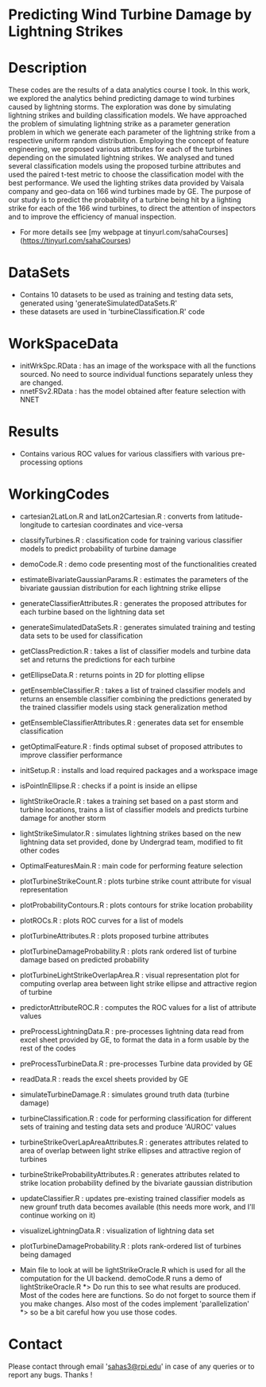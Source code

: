 # Predicting Wind Turbine Damage by Lightning Strikes

# Description
These codes are the results of a data analytics course I took. In this work, we explored the analytics behind predicting damage to wind turbines caused by lightning storms. The exploration was done by simulating lightning strikes and building classification models. We have approached the problem of simulating lightning strike as a parameter generation problem in which we generate each parameter of the lightning strike from a respective uniform random distribution. Employing the concept of feature engineering, we proposed various attributes for each of the turbines depending on the simulated lightning strikes. We analysed and tuned several classification models using the proposed turbine attributes and used the paired t-test metric to choose the classification model with the best performance. We used the lighting strikes data provided by Vaisala company and geo-data on 166 wind turbines made by GE. The purpose of our study is to predict the probability of a turbine being hit by a lighting strike for each of the 166 wind turbines, to direct the attention of inspectors and to improve the efficiency of manual inspection.

* For more details see [my webpage at tinyurl.com/sahaCourses] (https://tinyurl.com/sahaCourses)

# DataSets 
* Contains 10 datasets to be used as training and testing data sets, generated using 'generateSimulatedDataSets.R'
* these datasets are used in 'turbineClassification.R' code

# WorkSpaceData
* initWrkSpc.RData : has an image of the workspace with all the functions sourced. No need to source individual functions separately unless they are changed.
* nnetFSv2.RData : has the model obtained after feature selection with NNET

# Results
* Contains various ROC values for various classifiers with various pre-processing options

# WorkingCodes
* cartesian2LatLon.R and latLon2Cartesian.R : converts from latitude-longitude to cartesian coordinates and vice-versa
* classifyTurbines.R : classification code for training various classifier models to predict probability of turbine damage
* demoCode.R : demo code presenting most of the functionalities created
* estimateBivariateGaussianParams.R : estimates the parameters of the bivariate gaussian distribution for each lightning strike ellipse
* generateClassifierAttributes.R : generates the proposed attributes for each turbine based on the lightning data set
* generateSimulatedDataSets.R : generates simulated training and testing data sets to be used for classification
* getClassPrediction.R : takes a list of classifier models and turbine data set and returns the predictions for each turbine
* getEllipseData.R : returns points in 2D for plotting ellipse
* getEnsembleClassifier.R : takes a list of trained classifier models and returns an ensemble classifier combining the predictions generated by the trained classifier models using stack generalization method
* getEnsembleClassifierAttributes.R : generates data set for ensemble classification
* getOptimalFeature.R : finds optimal subset of proposed attributes to improve classifier performance
* initSetup.R : installs and load required packages and a workspace image
* isPointInEllipse.R : checks if a point is inside an ellipse
* lightStrikeOracle.R : takes a training set based on a past storm and turbine locations, trains a list of classifier models and predicts turbine damage for another storm
* lightStrikeSimulator.R : simulates lightning strikes based on the new lightning data set provided, done by Undergrad team, modified to fit other codes
* OptimalFeaturesMain.R : main code for performing feature selection
* plotTurbineStrikeCount.R : plots turbine strike count attribute for visual representation
* plotProbabilityContours.R : plots contours for strike location probability
* plotROCs.R : plots ROC curves for a list of models
* plotTurbineAttributes.R : plots proposed turbine attributes
* plotTurbineDamageProbability.R : plots rank ordered list of turbine damage based on predicted probability
* plotTurbineLightStrikeOverlapArea.R : visual representation plot for computing overlap area between light strike ellipse and attractive region of turbine
* predictorAttributeROC.R : computes the ROC values for a list of attribute values
* preProcessLightningData.R : pre-processes lightning data read from excel sheet provided by GE, to format the data in a form usable by the rest of the codes
* preProcessTurbineData.R : pre-processes Turbine data provided by GE
* readData.R : reads the excel sheets provided by GE
* simulateTurbineDamage.R : simulates ground truth data (turbine damage)
* turbineClassification.R : code for performing classification for different sets of training and testing data sets and produce 'AUROC' values
* turbineStrikeOverLapAreaAttributes.R : generates attributes related to area of overlap between light strike ellipses and attractive region of turbines
* turbineStrikeProbabilityAttributes.R : generates attributes related to strike location probability defined by the bivariate gaussian distribution
* updateClassifier.R : updates pre-existing trained classifier models as new grounf truth data becomes available (this needs more work, and I'll continue working on it)
* visualizeLightningData.R : visualization of lightning data set
* plotTurbineDamageProbability.R : plots rank-ordered list of turbines being damaged

* Main file to look at will be lightStrikeOracle.R which is used for all the computation for the UI backend.
   demoCode.R runs a demo of lightStrikeOracle.R *> Do run this to see what results are produced.
   Most of the codes here are functions. So do not forget to source them if you make changes.
   Also most of the codes implement 'parallelization' *> so be a bit careful how you use those codes.


# Contact
Please contact through email 'sahas3@rpi.edu' in case of any queries or to report any bugs. Thanks !
